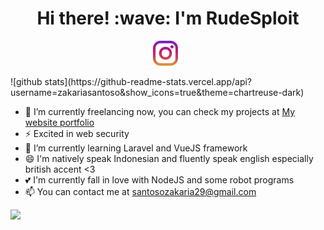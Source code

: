 <h1 align='center'> Hi there! :wave: I'm RudeSploit</h1>
<p align='center'>
<a href="https://instagram.com/ini.arga"><img height="40" src="https://github.com/ArugaZ/ArugaZ/blob/main/images/instagram.svg?raw=true"></a>&nbsp;&nbsp;
</p>
![github stats](https://github-readme-stats.vercel.app/api?username=zakariasantoso&show_icons=true&theme=chartreuse-dark) 


- 🔭 I’m currently freelancing now, you can check my projects at <a href="https://zakariasantoso.github.io/">My website portfolio</a>
- ⚡ Excited in web security
- 🌱 I’m currently learning Laravel and VueJS framework
- 😄 I'm natively speak Indonesian and fluently speak english especially british accent <3 
- 💕 I'm currently fall in love with NodeJS and some robot programs
- 📫 You can contact me at santosozakaria29@gmail.com
<img src="https://github-readme-stats.vercel.app/api/top-langs/?username=zakariasantoso&theme=react&hide=issues">

